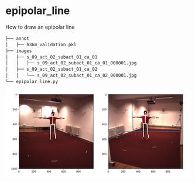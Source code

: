 # epipolar_line
How to draw an epipolar line
```bash
├── annot
│   ├── h36m_validation.pkl
├── images
│   ├── s_09_act_02_subact_01_ca_01
│   │   ├── s_09_act_02_subact_01_ca_01_000001.jpg
│   ├── s_09_act_02_subact_01_ca_02
│   │   └── s_09_act_02_subact_01_ca_02_000001.jpg
└── epipolar_line.py
``` 
![Screenshot](epipolar_line.png)

